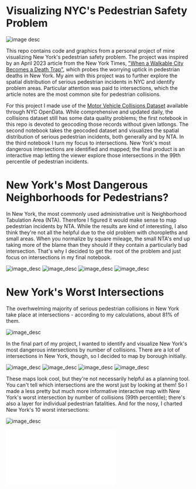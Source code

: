 # Visualizing NYC's Pedestrian Safety Problem
![image desc](Graphics/collisions_hexbin_new.jpeg)

This repo contains code and graphics from a personal project of mine visualizing New York's pedestrian safety problem. The project was inspired by an April 2023 article from the New York Times, ["When a Walkable City Becomes a Death Trap"](https://www.nytimes.com/2023/04/28/nyregion/traffic-deaths-nyc-vision-zero.html?unlocked_article_code=1gi5uH3t2H6TnCqph6pw9xviB9APXh0DxaC0EnhFOiKp_v7h3BF4SGk5WZPsudW66gnT5JdrOnLG8VfntBFZgUA4Pg0fK_DL16WDAkccxK4T6Mjkbmz7E4NFSJIjKTxq5wlmShvlND_SAdeOjDyLePMwf-tRvkAP_27t_ag4g18_-p1tpnG_db0M0IdaATiQ0jhO8rJqCaTpx1ovEGz6TV2y0zNOv2p1KT8vGpKmf52CJSzbZ3VmYZzOW3R_bHc36KVimCs5aDcFk_tsCjUqN_hhIGjOTsA7vT5rE94mjoCYTGbS4N9pCy1sq90d3kWbRpHBIFA8EhghEbi9GGeve2zHsSuBGrG_uw&giftCopy=4_Disclaimer&smid=url-share), which probes the worrying uptick in pedestrian deaths in New York. My aim with this project was to further explore the spatial distribution of serious pedestrian incidents in NYC and identify problem areas. Particular attention was paid to intersections, which the article notes are the most common site for pedestrian collisions.

For this project I made use of the [Motor Vehicle Collisions Dataset](https://data.cityofnewyork.us/Public-Safety/Motor-Vehicle-Collisions-Crashes/h9gi-nx95/about_data) available through NYC OpenData. While comprehensive and updated daily, the collisions dataset still has some data quality problems; the first notebook in this repo is devoted to geocoding those records without given latlongs. The second notebook takes the geocoded dataset and visualizes the spatial distribution of serious pedestrian incidents, both generally and by NTA. In the third notebook I turn my focus to intersections. New York's most dangerous intersections are identified and mapped; the final product is an interactive map letting the viewer explore those intersections in the 99th percentile of pedestrian incidents.

# New York's Most Dangerous Neighborhoods for Pedestrians?

In New York, the most commonly used administrative unit is Neighborhood Tabulation Area (NTA). Therefore I figured it would make sense to map pedestrian incidents by NTA. While the results are kind of interesting, I also think they're not all the helpful due to the old problem with choropleths and small areas. When you normalize by square mileage, the small NTA's end up taking more of the blame than they should if they contain a particularly bad intersection. That's why I decided to get the root of the problem and just focus on intersections in my final notebook.

![image_desc](Graphics/injuries_final_choropleth.jpeg)
![image_desc](Graphics/worst_nta_injuries.jpeg)
![image_desc](Graphics/fatalities_new_choropleth.jpeg)
![image_desc](Graphics/worst_nta_fatalities.jpeg)

# New York's Worst Intersections

The overhwelming majority of serious pedestrian collisions in New York take place at intersections - according to my calculations, about 81% of them. 

![image_desc](Graphics/every_collision_new.jpeg)

In the final part of my project, I wanted to identify and visualize New York's most dangerous intersections by number of collisions. There are a lot of intersections in New York, though, so I decided to map by borough initially. 

![image_desc](Graphics/Manhattan.jpeg)
![image_desc](Graphics/Brooklyn.jpeg)
![image_desc](Graphics/Bronx.jpeg)
![image_desc](Graphics/Queens.jpeg)

These maps look cool, but they're not necessarily helpful as a planning tool. You can't tell which intersections are the worst just by looking at them! So I made a less pretty but much more informative interactive map with New York's worst intersection by number of collisions (99th percentile); there's also a layer for individual pedestrian fatalities. And for the nosy, I charted New York's 10 worst intersections:

![image_desc](Graphics/worst_intersections.jpeg)

![image_desc](Graphics/nyc_interactive.html)
